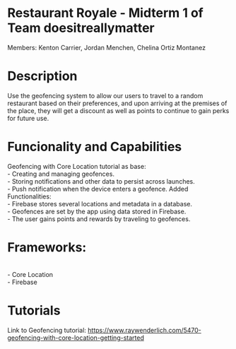 # Restaurant Royale - Midterm 1 of Team doesitreallymatter
Members: Kenton Carrier, Jordan Menchen, Chelina Ortiz Montanez

# Description
 Use the geofencing system to allow our users to travel to a random restaurant based on their preferences, and upon arriving at the premises of the place, they will get a discount as well as points to continue to gain perks for future use.

# Funcionality and Capabilities
Geofencing with Core Location tutorial as base:
    <br> - Creating and managing geofences.
    <br> - Storing notifications and other data to persist across launches.
    <br> - Push notification when the device enters a geofence.
Added Functionalities:
    <br> - Firebase stores several locations and metadata in a database.
    <br> - Geofences are set by the app using data stored in Firebase.
    <br> - The user gains points and rewards by traveling to geofences.

# Frameworks:
<br> - Core Location
<br> - Firebase

# Tutorials      
Link to Geofencing tutorial: https://www.raywenderlich.com/5470-geofencing-with-core-location-getting-started

